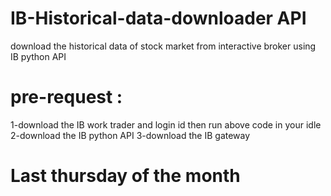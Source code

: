# IB-Historical-data-downloader API
download the historical data of stock market from interactive broker using IB python API

# pre-request :
1-download the IB work trader and login id then run above code in your idle
2-download the IB python API
3-download the IB gateway

# Last thursday of the month 

